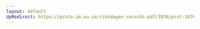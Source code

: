 ```yaml
---
layout: default
UpRedirect: https://pruto.im.uu.se/riksdagen-records-pdf/1876/prot-1876--ak--032/prot-1876--ak--032_038.pdf
---
```

